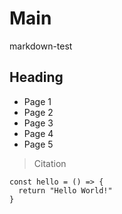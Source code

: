 # Main

markdown-test

## Heading

- Page 1
- Page 2
- Page 3
- Page 4
- Page 5

> Citation

```
const hello = () => {
  return "Hello World!"
}
```
